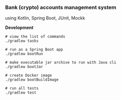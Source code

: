 ### Bank (crypto) accounts management system
using Kotlin, Spring Boot, JUnit, Mockk

**Development**

```shell
# view the list of commands
./gradlew tasks

# run as a Spring Boot app
./gradlew bootRun

# make executable jar archive to run with Java cli
./gradlew bootJar

# create Docker image
./gradlew bootBuildImage

# run all tests
./gradlew test
```